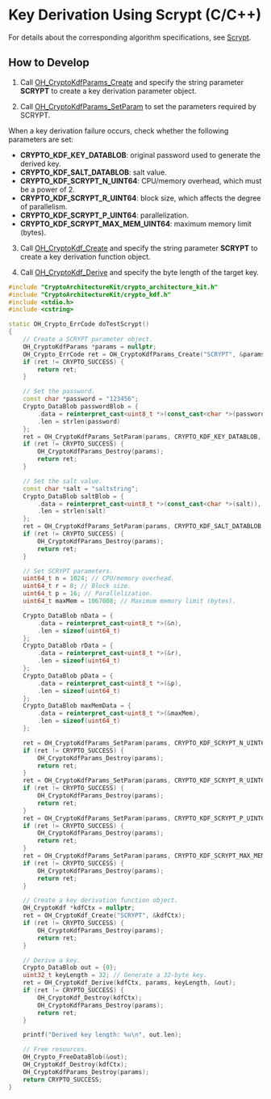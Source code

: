 # Key Derivation Using Scrypt (C/C++)

<!--Kit: Crypto Architecture Kit-->
<!--Subsystem: Security-->
<!--Owner: @zxz--3-->
<!--Designer: @lanming-->
<!--Tester: @PAFT-->
<!--Adviser: @zengyawen-->

For details about the corresponding algorithm specifications, see [Scrypt](crypto-key-derivation-overview.md#scrypt).

## How to Develop

1. Call [OH_CryptoKdfParams_Create](../../reference/apis-crypto-architecture-kit/capi-crypto-kdf-h.md#oh_cryptokdfparams_create) and specify the string parameter **SCRYPT** to create a key derivation parameter object.

2. Call [OH_CryptoKdfParams_SetParam](../../reference/apis-crypto-architecture-kit/capi-crypto-kdf-h.md#oh_cryptokdfparams_setparam) to set the parameters required by SCRYPT.

When a key derivation failure occurs, check whether the following parameters are set:
   - **CRYPTO_KDF_KEY_DATABLOB**: original password used to generate the derived key.
   - **CRYPTO_KDF_SALT_DATABLOB**: salt value.
   - **CRYPTO_KDF_SCRYPT_N_UINT64**: CPU/memory overhead, which must be a power of 2.
   - **CRYPTO_KDF_SCRYPT_R_UINT64**: block size, which affects the degree of parallelism.
   - **CRYPTO_KDF_SCRYPT_P_UINT64**: parallelization.
   - **CRYPTO_KDF_SCRYPT_MAX_MEM_UINT64**: maximum memory limit (bytes).

3. Call [OH_CryptoKdf_Create](../../reference/apis-crypto-architecture-kit/capi-crypto-kdf-h.md#oh_cryptokdf_create) and specify the string parameter **SCRYPT** to create a key derivation function object.

4. Call [OH_CryptoKdf_Derive](../../reference/apis-crypto-architecture-kit/capi-crypto-kdf-h.md#oh_cryptokdf_derive) and specify the byte length of the target key.

```C++
#include "CryptoArchitectureKit/crypto_architecture_kit.h"
#include "CryptoArchitectureKit/crypto_kdf.h"
#include <stdio.h>
#include <cstring>

static OH_Crypto_ErrCode doTestScrypt()
{
    // Create a SCRYPT parameter object.
    OH_CryptoKdfParams *params = nullptr;
    OH_Crypto_ErrCode ret = OH_CryptoKdfParams_Create("SCRYPT", &params);
    if (ret != CRYPTO_SUCCESS) {
        return ret;
    }

    // Set the password.
    const char *password = "123456";
    Crypto_DataBlob passwordBlob = {
        .data = reinterpret_cast<uint8_t *>(const_cast<char *>(password)),
        .len = strlen(password)
    };
    ret = OH_CryptoKdfParams_SetParam(params, CRYPTO_KDF_KEY_DATABLOB, &passwordBlob);
    if (ret != CRYPTO_SUCCESS) {
        OH_CryptoKdfParams_Destroy(params);
        return ret;
    }

    // Set the salt value.
    const char *salt = "saltstring";
    Crypto_DataBlob saltBlob = {
        .data = reinterpret_cast<uint8_t *>(const_cast<char *>(salt)),
        .len = strlen(salt)
    };
    ret = OH_CryptoKdfParams_SetParam(params, CRYPTO_KDF_SALT_DATABLOB, &saltBlob);
    if (ret != CRYPTO_SUCCESS) {
        OH_CryptoKdfParams_Destroy(params);
        return ret;
    }

    // Set SCRYPT parameters.
    uint64_t n = 1024; // CPU/memory overhead.
    uint64_t r = 8; // Block size.
    uint64_t p = 16; // Parallelization.
    uint64_t maxMem = 1067008; // Maximum memory limit (bytes).

    Crypto_DataBlob nData = {
        .data = reinterpret_cast<uint8_t *>(&n),
        .len = sizeof(uint64_t)
    };
    Crypto_DataBlob rData = {
        .data = reinterpret_cast<uint8_t *>(&r),
        .len = sizeof(uint64_t)
    };
    Crypto_DataBlob pData = {
        .data = reinterpret_cast<uint8_t *>(&p),
        .len = sizeof(uint64_t)
    };
    Crypto_DataBlob maxMemData = {
        .data = reinterpret_cast<uint8_t *>(&maxMem),
        .len = sizeof(uint64_t)
    };

    ret = OH_CryptoKdfParams_SetParam(params, CRYPTO_KDF_SCRYPT_N_UINT64, &nData);
    if (ret != CRYPTO_SUCCESS) {
        OH_CryptoKdfParams_Destroy(params);
        return ret;
    }
    ret = OH_CryptoKdfParams_SetParam(params, CRYPTO_KDF_SCRYPT_R_UINT64, &rData);
    if (ret != CRYPTO_SUCCESS) {
        OH_CryptoKdfParams_Destroy(params);
        return ret;
    }
    ret = OH_CryptoKdfParams_SetParam(params, CRYPTO_KDF_SCRYPT_P_UINT64, &pData);
    if (ret != CRYPTO_SUCCESS) {
        OH_CryptoKdfParams_Destroy(params);
        return ret;
    }
    ret = OH_CryptoKdfParams_SetParam(params, CRYPTO_KDF_SCRYPT_MAX_MEM_UINT64, &maxMemData);
    if (ret != CRYPTO_SUCCESS) {
        OH_CryptoKdfParams_Destroy(params);
        return ret;
    }

    // Create a key derivation function object.
    OH_CryptoKdf *kdfCtx = nullptr;
    ret = OH_CryptoKdf_Create("SCRYPT", &kdfCtx);
    if (ret != CRYPTO_SUCCESS) {
        OH_CryptoKdfParams_Destroy(params);
        return ret;
    }

    // Derive a key.
    Crypto_DataBlob out = {0};
    uint32_t keyLength = 32; // Generate a 32-byte key.
    ret = OH_CryptoKdf_Derive(kdfCtx, params, keyLength, &out);
    if (ret != CRYPTO_SUCCESS) {
        OH_CryptoKdf_Destroy(kdfCtx);
        OH_CryptoKdfParams_Destroy(params);
        return ret;
    }

    printf("Derived key length: %u\n", out.len);

    // Free resources.
    OH_Crypto_FreeDataBlob(&out);
    OH_CryptoKdf_Destroy(kdfCtx);
    OH_CryptoKdfParams_Destroy(params);
    return CRYPTO_SUCCESS;
}
```
